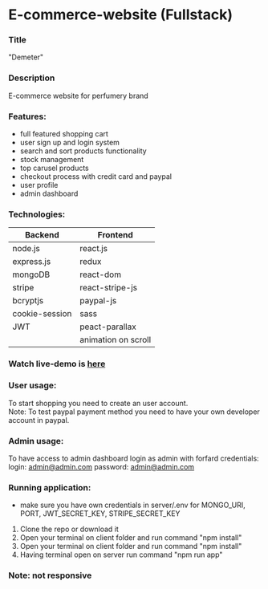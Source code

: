 # E-commerce-website (Fullstack)

### Title
"Demeter" 

### Description
E-commerce website for perfumery brand </br>

### Features:
- full featured shopping cart
- user sign up and login system
- search and sort products functionality
- stock management
- top carusel products
- checkout process with credit card and paypal
- user profile
- admin dashboard <br />

### Technologies: 

|Backend | Frontend |
| --- | --- |
| node.js | react.js |
| express.js | redux |
| mongoDB | react-dom |
| stripe |  react-stripe-js |
| bcryptjs | paypal-js |
| cookie-session | sass|
| JWT | peact-parallax |
| | animation on scroll |

 ### Watch live-demo is [here](https://www.youtube.com/watch?v=b24oov0fmkw)
 
### User usage: 
To start shopping you need to create an user account.<br/>
Note: To test paypal payment method you need to have your own developer account in paypal.

### Admin usage: 
To have access to admin dashboard login as admin with forfard credentials:
login: admin@admin.com 
password: admin@admin.com 

### Running application:
- make sure you have own credentials in server/.env for MONGO_URI, PORT, JWT_SECRET_KEY, STRIPE_SECRET_KEY 

1. Clone the repo or download it
2. Open your terminal on client folder and run command "npm install"
3. Open your terminal on client folder and run command "npm install"
4. Having terminal open on server run command "npm run app"

### Note: not responsive
